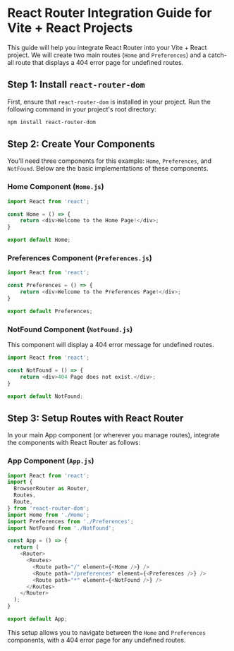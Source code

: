 
# React Router Integration Guide for Vite + React Projects

This guide will help you integrate React Router into your Vite + React project. We will create two main routes (`Home` and `Preferences`) and a catch-all route that displays a 404 error page for undefined routes.

## Step 1: Install `react-router-dom`

First, ensure that `react-router-dom` is installed in your project. Run the following command in your project's root directory:

```bash
npm install react-router-dom
```

## Step 2: Create Your Components

You'll need three components for this example: `Home`, `Preferences`, and `NotFound`. Below are the basic implementations of these components.

### Home Component (`Home.js`)

```javascript
import React from 'react';

const Home = () => {
    return <div>Welcome to the Home Page!</div>;
}

export default Home;
```

### Preferences Component (`Preferences.js`)

```javascript
import React from 'react';

const Preferences = () => {
    return <div>Welcome to the Preferences Page!</div>;
}

export default Preferences;
```

### NotFound Component (`NotFound.js`)

This component will display a 404 error message for undefined routes.

```javascript
import React from 'react';

const NotFound = () => {
    return <div>404 Page does not exist.</div>;
}

export default NotFound;
```

## Step 3: Setup Routes with React Router

In your main App component (or wherever you manage routes), integrate the components with React Router as follows:

### App Component (`App.js`)

```javascript
import React from 'react';
import {
  BrowserRouter as Router,
  Routes,
  Route,
} from 'react-router-dom';
import Home from './Home';
import Preferences from './Preferences';
import NotFound from './NotFound';

const App = () => {
  return (
    <Router>
      <Routes>
        <Route path="/" element={<Home />} />
        <Route path="/preferences" element={<Preferences />} />
        <Route path="*" element={<NotFound />} />
      </Routes>
    </Router>
  );
}

export default App;
```

This setup allows you to navigate between the `Home` and `Preferences` components, with a 404 error page for any undefined routes.

